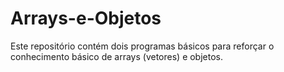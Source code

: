 # Arrays-e-Objetos
Este repositório contém dois programas básicos para reforçar o conhecimento básico de arrays (vetores) e objetos. 
